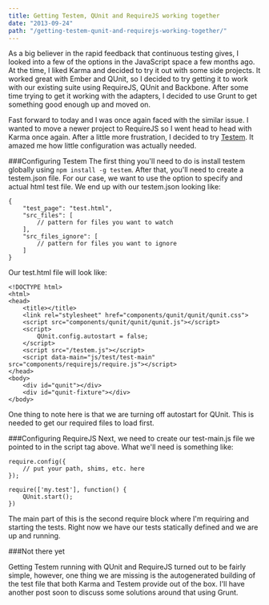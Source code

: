 ```yaml
---
title: Getting Testem, QUnit and RequireJS working together
date: "2013-09-24"
path: "/getting-testem-qunit-and-requirejs-working-together/"
---
```


As a big believer in the rapid feedback that continuous testing gives, I looked into a few of the options in the JavaScript space a few months ago.  At the time, I liked Karma and decided to try it out with some side projects.  It worked great with Ember and QUnit, so I decided to try getting it to work with our existing suite using RequireJS, QUnit and Backbone.  After some time trying to get it working with the adapters, I decided to use Grunt to get something good enough up and moved on.

Fast forward to today and I was once again faced with the similar issue.  I wanted to move a newer project to RequireJS so I went head to head with Karma once again.  After a little more frustration, I decided to try [Testem](https://github.com/airportyh/testem).  It amazed me how little configuration was actually needed.

###Configuring Testem
The first thing you'll need to do is install testem globally using `npm install -g testem`.  After that, you'll need to create a testem.json file.  For our case, we want to use the option to specify and actual html test file.  We end up with our testem.json looking like:

    {
        "test_page": "test.html",
        "src_files": [
            // pattern for files you want to watch
        ],
        "src_files_ignore": [
            // pattern for files you want to ignore
        ]
    }

Our test.html file will look like:

    <!DOCTYPE html>
    <html>
    <head>
        <title></title>
        <link rel="stylesheet" href="components/qunit/qunit/qunit.css">
        <script src="components/qunit/qunit/qunit.js"></script>
        <script>
            QUnit.config.autostart = false;
        </script>
        <script src="/testem.js"></script>
        <script data-main="js/test/test-main" src="components/requirejs/require.js"></script>
    </head>
    <body>
        <div id="qunit"></div>
        <div id="qunit-fixture"></div>
    </body>

One thing to note here is that we are turning off autostart for QUnit.  This is needed to get our required files to load first.

###Configuring RequireJS
Next, we need to create our test-main.js file we pointed to in the script tag above.  What we'll need is something like:

    require.config({
        // put your path, shims, etc. here
    });
    
    require(['my.test'], function() {
        QUnit.start();
    })

The main part of this is the second require block where I'm requiring and starting the tests.  Right now we have our tests statically defined and we are up and running.

###Not there yet

Getting Testem running with QUnit and RequireJS turned out to be fairly simple, however, one thing we are missing is the autogenerated building of the test file that both Karma and Testem provide out of the box.  I'll have another post soon to discuss some solutions around that using Grunt.
